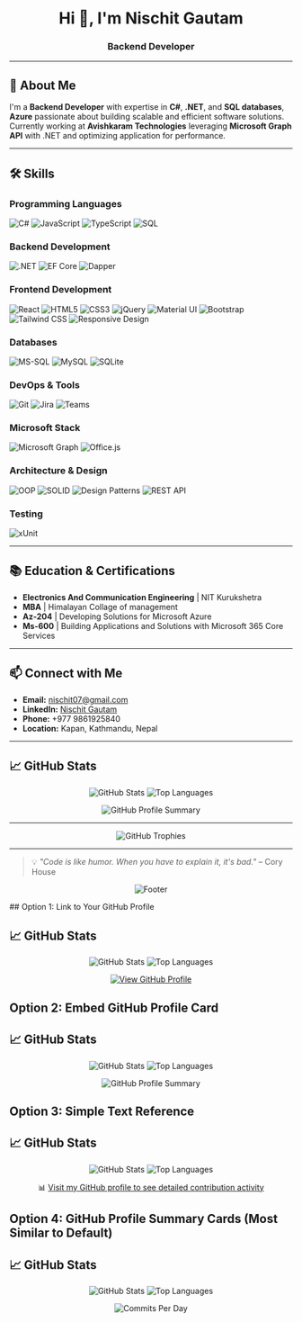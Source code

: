 <h1 align="center">Hi 👋, I'm Nischit Gautam</h1>
<h3 align="center">Backend Developer</h3>
 
---
 
## 🌟 About Me
 
I'm a **Backend Developer** with expertise in **C#**, **.NET**, and **SQL databases**, **Azure** passionate about building scalable and efficient software solutions. Currently working at **Avishkaram Technologies** leveraging **Microsoft Graph API** with .NET and optimizing application for performance.
 
---
 
## 🛠️ Skills
 
### **Programming Languages**
 
<p align="left">
<img src="https://img.shields.io/badge/C%23-239120?logo=c-sharp&logoColor=white" alt="C#" />
<img src="https://img.shields.io/badge/JavaScript-F7DF1E?logo=javascript&logoColor=black" alt="JavaScript" />
<img src="https://img.shields.io/badge/TypeScript-007ACC?logo=typescript&logoColor=white" alt="TypeScript" />
<img src="https://img.shields.io/badge/SQL-4479A1?logo=postgresql&logoColor=white" alt="SQL" />
</p>
 
### **Backend Development**
 
<p align="left">
<img src="https://img.shields.io/badge/.NET-512BD4?logo=.net&logoColor=white" alt=".NET" />
<img src="https://img.shields.io/badge/Entity%20Framework%20Core-512BD4?logo=.net&logoColor=white" alt="EF Core" />
<img src="https://img.shields.io/badge/Dapper-512BD4?logo=.net&logoColor=white" alt="Dapper" />
</p>
 
### **Frontend Development**
 
<p align="left">
<img src="https://img.shields.io/badge/React-20232A?logo=react&logoColor=61DAFB" alt="React" />
<img src="https://img.shields.io/badge/HTML5-E34F26?logo=html5&logoColor=white" alt="HTML5" />
<img src="https://img.shields.io/badge/CSS3-1572B6?logo=css3&logoColor=white" alt="CSS3" />
<img src="https://img.shields.io/badge/jQuery-0769AD?logo=jquery&logoColor=white" alt="jQuery" />
<img src="https://img.shields.io/badge/Material--UI-0081CB?logo=material-ui&logoColor=white" alt="Material UI" />
<img src="https://img.shields.io/badge/Bootstrap-563D7C?logo=bootstrap&logoColor=white" alt="Bootstrap" />
<img src="https://img.shields.io/badge/Tailwind_CSS-38B2AC?logo=tailwind-css&logoColor=white" alt="Tailwind CSS" />
<img src="https://img.shields.io/badge/Responsive%20Design-FF6B6B?logo=responsive-design&logoColor=white" alt="Responsive Design" />
</p>
 
### **Databases**
 
<p align="left">
<img src="https://img.shields.io/badge/MS_SQL-CC2927?logo=microsoft-sql-server&logoColor=white" alt="MS-SQL" />
<img src="https://img.shields.io/badge/MySQL-4479A1?logo=mysql&logoColor=white" alt="MySQL" />
<img src="https://img.shields.io/badge/SQLite-07405E?logo=sqlite&logoColor=white" alt="SQLite" />
</p>
 
### **DevOps & Tools**
 
<p align="left">
<img src="https://img.shields.io/badge/Git-F05032?logo=git&logoColor=white" alt="Git" />
<img src="https://img.shields.io/badge/Jira-0052CC?logo=jira&logoColor=white" alt="Jira" />
<img src="https://img.shields.io/badge/Microsoft_Teams-6264A7?logo=microsoft-teams&logoColor=white" alt="Teams" />
</p>
 
### **Microsoft Stack**
 
<p align="left">
<img src="https://img.shields.io/badge/Microsoft_Graph-0078D4?logo=microsoft&logoColor=white" alt="Microsoft Graph" />
<img src="https://img.shields.io/badge/Office.js-D83B01?logo=microsoft-office&logoColor=white" alt="Office.js" />
</p>
 
### **Architecture & Design**
 
<p align="left">
<img src="https://img.shields.io/badge/OOP-FF6C37?logo=object-oriented-programming&logoColor=white" alt="OOP" />
<img src="https://img.shields.io/badge/SOLID%20Principles-FF6C37?logo=solid&logoColor=white" alt="SOLID" />
<span align="left">
<img src="https://img.shields.io/badge/Design%20Patterns-FF6C37?logo=design-patterns&logoColor=white" alt="Design Patterns" />
</span>
<img src="https://img.shields.io/badge/REST_API-FF6C37?logo=rest-api&logoColor=white" alt="REST API" />
</p>
 
### **Testing**
 
<p align="left">
<img src="https://img.shields.io/badge/xUnit-512BD4?logo=.net&logoColor=white" alt="xUnit" />
</p>
 
---
 
## 📚 Education & Certifications
 
- **Electronics And Communication Engineering** | NIT Kurukshetra
- **MBA** | Himalayan Collage of management
- **Az-204** | Developing Solutions for Microsoft Azure 
- **Ms-600** | Building Applications and Solutions with Microsoft 365 Core Services
 
---
 
## 📫 Connect with Me
 
- **Email:** nischit07@gmail.com
- **LinkedIn:** [Nischit Gautam](https://www.linkedin.com/in/nischit-gautam-2130b2193)
- **Phone:** +977 9861925840
- **Location:** Kapan, Kathmandu, Nepal
 
---
 
## 📈 GitHub Stats  
<p align="center">
<img src="https://github-readme-stats.vercel.app/api?username=Nischit-Gautam&show_icons=true&theme=radical&count_private=true" alt="GitHub Stats" />
<img src="https://github-readme-stats.vercel.app/api/top-langs/?username=Nischit-Gautam&layout=compact&theme=radical" alt="Top Languages" />
</p>
 
<p align="center">
<img src="https://github-profile-summary-cards.vercel.app/api/cards/profile-details?username=Nischit-Gautam&theme=radical" alt="GitHub Profile Summary" />
</p>
 
---
 
<p align="center">
<img src="https://github-profile-trophy.vercel.app/?username=Nischit-Gautam&theme=radical&no-frame=false&no-bg=false&margin-w=4" alt="GitHub Trophies" />
</p>
 
---
 
> 💡 _"Code is like humor. When you have to explain it, it's bad."_ – Cory House
 
<p align="center">
<img src="https://capsule-render.vercel.app/api?type=waving&color=gradient&height=100&section=footer" alt="Footer" />
</p>
## Option 1: Link to Your GitHub Profile

## 📈 GitHub Stats  
<p align="center">
  <img src="https://github-readme-stats.vercel.app/api?username=Nischit-Gautam&show_icons=true&theme=radical&count_private=true" alt="GitHub Stats" />
  <img src="https://github-readme-stats.vercel.app/api/top-langs/?username=Nischit-Gautam&layout=compact&theme=radical" alt="Top Languages" />
</p>
 
<p align="center">
  <a href="https://github.com/gyanendra-chaudhary">
    <img src="https://img.shields.io/badge/View%20My%20GitHub%20Profile-181717?logo=github&logoColor=white" alt="View GitHub Profile" />
  </a>
</p>

 
## Option 2: Embed GitHub Profile Card

## 📈 GitHub Stats  
<p align="center">
  <img src="https://github-readme-stats.vercel.app/api?username=Nischit-Gautam&show_icons=true&theme=radical&count_private=true" alt="GitHub Stats" />
  <img src="https://github-readme-stats.vercel.app/api/top-langs/?username=Nischit-Gautam&layout=compact&theme=radical" alt="Top Languages" />
</p>
 
<p align="center">
  <img src="https://github-profile-summary-cards.vercel.app/api/cards/profile-details?username=Nischit-Gautam&theme=radical" alt="GitHub Profile Summary" />
</p>

 
## Option 3: Simple Text Reference

## 📈 GitHub Stats  
<p align="center">
  <img src="https://github-readme-stats.vercel.app/api?username=Nischit-Gautam&show_icons=true&theme=radical&count_private=true" alt="GitHub Stats" />
  <img src="https://github-readme-stats.vercel.app/api/top-langs/?username=Nischit-Gautam&layout=compact&theme=radical" alt="Top Languages" />
</p>
 
<p align="center">
  📊 <a href="https://github.com/Nischit-Gautam">Visit my GitHub profile to see detailed contribution activity</a>
</p>

 
## Option 4: GitHub Profile Summary Cards (Most Similar to Default)

## 📈 GitHub Stats  
<p align="center">
  <img src="https://github-readme-stats.vercel.app/api?username=Nischit-Gautam&show_icons=true&theme=radical&count_private=true" alt="GitHub Stats" />
  <img src="https://github-readme-stats.vercel.app/api/top-langs/?username=Nischit-Gautam&layout=compact&theme=radical" alt="Top Languages" />
</p>
 
<p align="center">
  <img src="https://github-profile-summary-cards.vercel.app/api/cards/commits-per-day?username=Nischit-Gautam&theme=radical" alt="Commits Per Day" />
</p>
 
